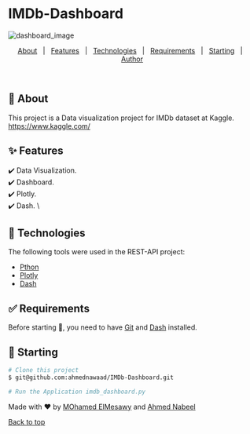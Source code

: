 # IMDb-Dashboard

![dashboard_image](https://user-images.githubusercontent.com/45611227/140750931-01c72060-8cb0-4a43-a18c-e929e336f0b7.png)


<div align="center" id="top"> 
  <!-- <a href="https://resources.netlify.app">Demo</a> -->
</div>

<!-- <h4 align="center"> 
	🚧  Resources 🚀 Under construction...  🚧
</h4> 

<hr> -->

<p align="center">
  <a href="#dart-about">About</a> &#xa0; | &#xa0; 
  <a href="#sparkles-features">Features</a> &#xa0; | &#xa0;
  <a href="#rocket-technologies">Technologies</a> &#xa0; | &#xa0;
  <a href="#white_check_mark-requirements">Requirements</a> &#xa0; | &#xa0;
  <a href="#checkered_flag-starting">Starting</a> &#xa0; | &#xa0;
  <a href="https://github.com/mohamedelmesawy" target="_blank">Author</a>
</p>

<br>

## :dart: About ##

This project is a Data visualization project for IMDb dataset at Kaggle. https://www.kaggle.com/


## :sparkles: Features ##

    
:heavy_check_mark: Data Visualization. \
:heavy_check_mark: Dashboard. \
:heavy_check_mark: Plotly. \
:heavy_check_mark: Dash. \


## :rocket: Technologies ##

The following tools were used in the REST-API project:

- [Pthon](https://www.python.org/)
- [Plotly](https://plotly.com/)
- [Dash](https://dash.plotly.com/)


## :white_check_mark: Requirements ##

Before starting :checkered_flag:, you need to have [Git](https://git-scm.com) and [Dash](https://dash.plotly.com/) installed.

## :checkered_flag: Starting ##

```bash
# Clone this project
$ git@github.com:ahmednawaad/IMDb-Dashboard.git

# Run the Application imdb_dashboard.py

```


Made with :heart: by <a href="https://github.com/mohamedelmesawy" target="_blank">MOhamed ElMesawy</a> and <a href="https://github.com/ahmednawaad" target="_blank">Ahmed Nabeel</a> 
&#xa0; 

<a href="#top">Back to top</a>
